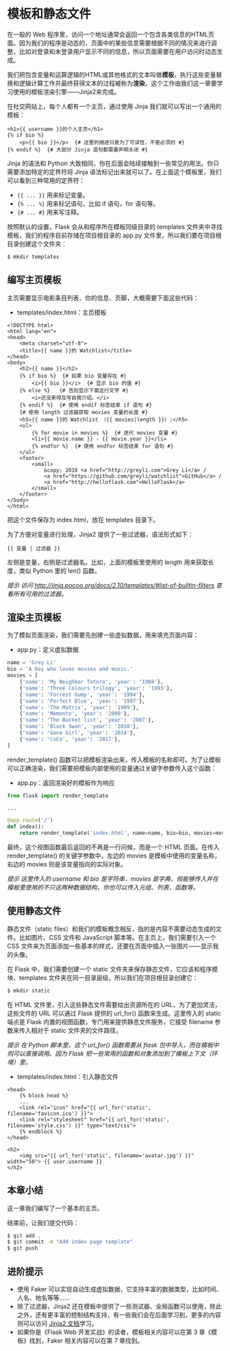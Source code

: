 # 模板和静态文件

在一般的 Web 程序里，访问一个地址通常会返回一个包含各类信息的HTML页面。因为我们的程序是动态的，页面中的某些信息需要根据不同的情况来进行调整，比如对登录和未登录用户显示不同的信息，所以页面需要在用户访问时动态生成。

我们把包含变量和运算逻辑的HTML或其他格式的文本叫做**模板**，执行这些变量替换和逻辑计算工作并最终获得文本的过程被称为**渲染**，这个工作由我们这一章要学习使用的模板渲染引擎——Jinja2来完成。

在社交网站上，每个人都有一个主页，通过使用 Jinja 我们就可以写出一个通用的模板：

```jinja2
<h1>{{ username }}的个人主页</h1>
{% if bio %}
    <p>{{ bio }}</p>  {# 这里的缩进只是为了可读性，不是必须的 #}
{% endif %}  {# 大部分 Jinja 语句都需要声明关闭 #}
```

Jinja 的语法和 Python 大致相同，你在后面会陆续接触到一些常见的用法。你只需要添加特定的定界符将 Jinja 语法标记出来就可以了。在上面这个模板里，我们可以看到三种常用的定界符：

* `{{ ... }}` 用来标记变量。
* `{% ... %}` 用来标记语句，比如 if 语句，for 语句等。
* `{# ... #}` 用来写注释。

按照默认的设置，Flask 会从和程序所在模板同级目录的 templates 文件夹中寻找模板，我们的程序目前存储在项目根目录的 app.py 文件里，所以我们要在项目根目录创建这个文件夹：

```bash
$ mkdir templates
```

## 编写主页模板

主页需要显示电影条目列表、你的信息、页脚，大概需要下面这些代码：

* templates/index.html：主页模板

```jinja2
<!DOCTYPE html>
<html lang="en">
<head>
    <meta charset="utf-8">
    <title>{{ name }}的 Watchlist</title>
</head>
<body>
    <h2>{{ name }}</h2>
    {% if bio %}  {# 如果 bio 变量存在 #}
        <i>{{ bio }}</i>  {# 显示 bio 的值 #}
    {% else %}   {# 否则显示下面这行文字 #}
        <i>还没来得及写自我介绍。</i>
    {% endif %}  {# 使用 endif 标签结束 if 语句 #}
    {# 使用 length 过滤器获取 movies 变量的长度 #}
    <h5>{{ name }}的 Watchlist （{{ movies|length }}）:</h5>
    <ul>
        {% for movie in movies %}  {# 迭代 movies 变量 #}
        <li>{{ movie.name }} - {{ movie.year }}</li>
        {% endfor %}  {# 使用 endfor 标签结束 for 语句 #}
    </ul>
    <footer>
        <small>
            &copy; 2018 <a href="http://greyli.com">Grey Li</a> /
            <a href="https://github.com/greyli/watchlist">GitHub</a> /
            <a href="http://helloflask.com">HelloFlask</a>
        </small>
	</footer>
</body>
</html>
```

把这个文件保存为 index.html，放在 templates 目录下。

为了方便对变量进行处理，Jinja2 提供了一些过滤器，语法形式如下：

```jinja2
{{ 变量 | 过滤器 }}
```

左侧是变量，右侧是过滤器名。比如，上面的模板里使用的 length 用来获取长度，类似 Python 里的 len() 函数。

*提示 访问 http://jinja.pocoo.org/docs/2.10/templates/#list-of-builtin-filters 查看所有可用的过滤器。*

## 渲染主页模板

为了模拟页面渲染，我们需要先创建一些虚拟数据，用来填充页面内容：

* app.py：定义虚拟数据

```python
name = 'Grey Li'
bio = 'A boy who loves movies and music.'
movies = [
    {'name': 'My Neighbor Totoro', 'year': '1988'},
    {'name': 'Three Colours trilogy', 'year': '1993'},
    {'name': 'Forrest Gump', 'year': '1994'},
    {'name': 'Perfect Blue', 'year': '1997'},
    {'name': 'The Matrix', 'year': '1999'},
    {'name': 'Memento', 'year': '2000'},
    {'name': 'The Bucket list', 'year': '2007'},
    {'name': 'Black Swan', 'year': '2010'},
    {'name': 'Gone Girl', 'year': '2014'},
    {'name': 'CoCo', 'year': '2017'},
]
```

render_template() 函数可以把模板渲染出来，传入模板的名称即可。为了让模板可以正确渲染，我们需要把模板内部使用的变量通过关键字参数传入这个函数：

* app.py：返回渲染好的模板作为响应

```python
from flask import render_template

...

@app.route('/')
def index():
    return render_template('index.html', name=name, bio=bio, movies=movies)
```

最终，这个视图函数最后返回的不再是一行问候，而是一个 HTML 页面。在传入 render_template() 的关键字参数中，左边的 movies 是模板中使用的变量名称，右边的 movies 则是该变量指向的实际对象。

*提示 这里传入的 username 和 bio 是字符串，movies 是字典，但能够传入并在模板里使用的不只这两种数据结构，你也可以传入元组、列表、函数等。*

## 使用静态文件

静态文件（static files）和我们的模板概念相反，指的是内容不需要动态生成的文件。比如图片、CSS 文件和 JavaScript 脚本等。在主页上，我们需要引入一个 CSS 文件来为页面添加一些基本的样式，还要在页面中插入一张图片——显示我的头像。

在 Flask 中，我们需要创建一个 static 文件夹来保存静态文件，它应该和程序模块、templates 文件夹在同一目录层级，所以我们在项目根目录创建它：

```bash
$ mkdir static
```

在 HTML 文件里，引入这些静态文件需要给出资源所在的 URL，为了更加灵活，这些文件的 URL 可以通过 Flask 提供的 url_for() 函数来生成。这里传入的 static 端点是 Flask 内置的视图函数，专门用来提供静态文件服务，它接受 filename 参数来传入相对于 static 文件夹的文件路径。

*提示 在 Python 脚本里，这个 url_for() 函数需要从 flask 包中导入，而在模板中则可以直接调用。因为 Flask 把一些常用的函数和对象添加到了模板上下文（环境）里。*

* templates/index.html：引入静态文件

```jinja2
<head>
    {% block head %}
    ...
    <link rel="icon" href="{{ url_for('static', filename='favicon.ico') }}">
    <link rel="stylesheet" href="{{ url_for('static', filename='style.css') }}" type="text/css">
    {% endblock %}
</head>

<h2>
    <img src="{{ url_for('static', filename='avatar.jpg') }}" width="50"> {{ user.username }}
</h2>
```

## 本章小结

这一章我们编写了一个基本的主页。

结束前，让我们提交代码：

```bash
$ git add .
$ git commit -m "Add index page template"
$ git push
```

## 进阶提示

* 使用 Faker 可以实现自动生成虚拟数据，它支持丰富的数据类型，比如时间、人名、地名等等……
* 除了过滤器，Jinja2 还在模板中提供了一些测试器、全局函数可以使用，除此之外，还有更丰富的控制结构支持，有一些我们会在后面学习到，更多的内容则可以访问 [Jinja2 文档](http://jinja.pocoo.org/docs/2.10/templates/)学习。
* 如果你是《Flask Web 开发实战》的读者，模板相关内容可以在第 3 章《模板》找到，Faker 相关内容可以在第 7 章找到。
